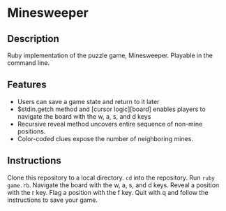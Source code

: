 # Minesweeper

## Description

Ruby implementation of the puzzle game, Minesweeper. Playable in the command
line.


## Features

  * Users can save a game state and return to it later
  * $stdin.getch method and [cursor logic][board] enables players to navigate
  the board with the w, a, s, and d keys
  * Recursive reveal method uncovers entire sequence of non-mine positions.
  * Color-coded clues expose the number of neighboring mines.

[display]: ./board.rb


## Instructions

Clone this repository to a local directory. ```cd``` into the repository. Run
```ruby game.rb```. Navigate the board with the w, a, s, and d
keys. Reveal a position with the r key. Flag a position with the f key. Quit
with q and follow the instructions to save your game. 
